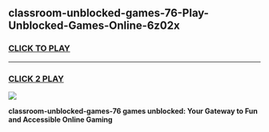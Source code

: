 
## classroom-unblocked-games-76-Play-Unblocked-Games-Online-6z02x
<h3>
<a href="https://premium76.site?title=classroom-unblocked-games-76&ref=25A">CLICK TO PLAY</a></h3>
<hr>

<h3>
<a href="https://premium76.site?title=classroom-unblocked-games-76&ref=25A">CLICK 2 PLAY</a>
  
</h3>

<a href="https://premium76.site?title=classroom-unblocked-games-76&ref=25A"><img src="https://clearcache.store/games.png"></a>


**classroom-unblocked-games-76 games unblocked: Your Gateway to Fun and Accessible Online Gaming**
